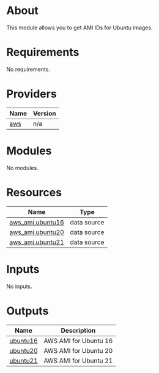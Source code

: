 
# About

This module allows you to get AMI IDs for Ubuntu images.

# Requirements

No requirements.

# Providers

| Name                                              | Version |
| ------------------------------------------------- | ------- |
| <a name="provider_aws"></a> [aws](#provider\_aws) | n/a     |

# Modules

No modules.

# Resources

| Name                                                                                                   | Type        |
| ------------------------------------------------------------------------------------------------------ | ----------- |
| [aws_ami.ubuntu16](https://registry.terraform.io/providers/hashicorp/aws/latest/docs/data-sources/ami) | data source |
| [aws_ami.ubuntu20](https://registry.terraform.io/providers/hashicorp/aws/latest/docs/data-sources/ami) | data source |
| [aws_ami.ubuntu21](https://registry.terraform.io/providers/hashicorp/aws/latest/docs/data-sources/ami) | data source |

# Inputs

No inputs.

# Outputs

| Name                                                         | Description           |
| ------------------------------------------------------------ | --------------------- |
| <a name="output_ubuntu16"></a> [ubuntu16](#output\_ubuntu16) | AWS AMI for Ubuntu 16 |
| <a name="output_ubuntu20"></a> [ubuntu20](#output\_ubuntu20) | AWS AMI for Ubuntu 20 |
| <a name="output_ubuntu21"></a> [ubuntu21](#output\_ubuntu21) | AWS AMI for Ubuntu 21 |
